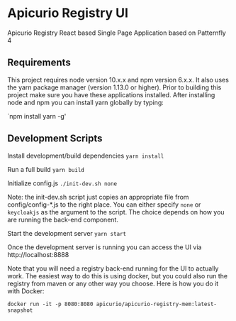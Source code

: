 # Apicurio Registry UI

Apicurio Registry React based Single Page Application based on Patternfly 4

## Requirements
This project requires node version 10.x.x and npm version 6.x.x.  It also uses the yarn package manager (version 1.13.0 or higher). 
Prior to building this project make sure you have these applications installed.  After installing node and npm you 
can install yarn globally by typing:

`npm install yarn -g'

## Development Scripts

Install development/build dependencies
`yarn install`

Run a full build
`yarn build`

Initialize config.js
`./init-dev.sh none`

Note: the init-dev.sh script just copies an appropriate file from config/config-*.js to the right place.  You can either specify `none` or `keycloakjs` as the argument to the script.  The choice depends on how you are running the back-end component.

Start the development server
`yarn start`

Once the development server is running you can access the UI via http://localhost:8888

Note that you will need a registry back-end running for the UI to actually work.  The easiest way to do this is using 
docker, but you could also run the registry from maven or any other way you choose.  Here is how you do it with Docker:

`docker run -it -p 8080:8080 apicurio/apicurio-registry-mem:latest-snapshot`
